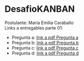 # DesafioKANBAN
Postulante: María Emilia Caraballo  
Links a entregables parte 01:
- Pregunta a: [link a pdf Pregunta a](docs/01PreguntaA.pdf)
- Pregunta b: [link a pdf Pregunta b](docs/01PreguntaB.pdf)
- Pregunta c: [link a pdf Pregunta c](docs/01PreguntaC.pdf)
- Pregunta d: [link a pdf Pregunta d](docs/01PreguntaD.pdf)
